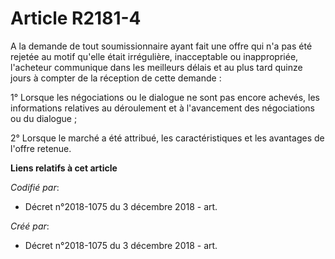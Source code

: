 # Article R2181-4

A la demande de tout soumissionnaire ayant fait une offre qui n'a pas été rejetée au motif qu'elle était irrégulière,
inacceptable ou inappropriée, l'acheteur communique dans les meilleurs délais et au plus tard quinze jours à compter de la
réception de cette demande :

1° Lorsque les négociations ou le dialogue ne sont pas encore achevés, les informations relatives au déroulement et à
l'avancement des négociations ou du dialogue ;

2° Lorsque le marché a été attribué, les caractéristiques et les avantages de l'offre retenue.

**Liens relatifs à cet article**

_Codifié par_:

  - Décret n°2018-1075 du 3 décembre 2018 - art.

_Créé par_:

  - Décret n°2018-1075 du 3 décembre 2018 - art.
